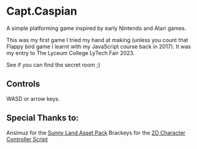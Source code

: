# Capt.Caspian
A simple platforming game inspired by early Nintendo and Atari games.

This was my first game I tried my hand at making (unless you count that Flappy bird game I learnt with my JavaScript course back in 2017).
It was my entry to The Lyceum College LyTech Fair 2023.

See if you can find the secret room ;)

## Controls

WASD or arrow keys.

## Special Thanks to:

Ansimuz for the [Sunny Land Asset Pack](https://assetstore.unity.com/packages/2d/characters/sunny-land-103349)
Brackeys for the [2D Character Controller Script](https://github.com/Brackeys/2D-Character-Controller)
